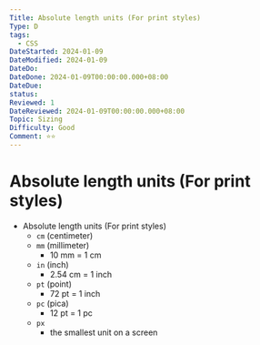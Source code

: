 ```yaml
---
Title: Absolute length units (For print styles)
Type: D
tags:
  - CSS
DateStarted: 2024-01-09
DateModified: 2024-01-09
DateDo: 
DateDone: 2024-01-09T00:00:00.000+08:00
DateDue: 
status: 
Reviewed: 1
DateReviewed: 2024-01-09T00:00:00.000+08:00
Topic: Sizing
Difficulty: Good
Comment: ⭐⭐
---
```

# Absolute length units (For print styles)
- Absolute length units (For print styles)
	- `cm` (centimeter)
	- `mm` (millimeter)
		- 10 mm = 1 cm
	- `in` (inch)
		- 2.54 cm = 1 inch
	- `pt` (point)
		- 72 pt = 1 inch
	- `pc` (pica)
		- 12 pt = 1 pc
	- `px`
		- the smallest unit on a screen